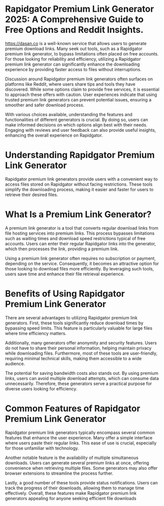 # Rapidgator Premium Link Generator 2025: A Comprehensive Guide to Free Options and Reddit Insights.
https://dasan.co is a well-known service that allows users to generate premium download links. Many seek out tools, such as a Rapidgator premium link generator, to bypass limitations often placed on free accounts. For those looking for reliability and efficiency, utilizing a Rapidgator premium link generator can significantly enhance the downloading experience by providing faster access to files without interruptions.

Discussion around Rapidgator premium link generators often surfaces on platforms like Reddit, where users share tips and tools they have discovered. While some options claim to provide free services, it is essential to approach these offers with caution. User experiences indicate that using trusted premium link generators can prevent potential issues, ensuring a smoother and safer download process.

With various choices available, understanding the features and functionalities of different generators is crucial. By doing so, users can make informed decisions on which options align best with their needs. Engaging with reviews and user feedback can also provide useful insights, enhancing the overall experience on Rapidgator.

# Understanding Rapidgator Premium Link Generator
Rapidgator premium link generators provide users with a convenient way to access files stored on Rapidgator without facing restrictions. These tools simplify the downloading process, making it easier and faster for users to retrieve their desired files.

# What Is a Premium Link Generator?
A premium link generator is a tool that converts regular download links from file hosting services into premium links. This process bypasses limitations such as waiting times and download speed restrictions typical of free accounts. Users can enter their regular Rapidgator links into the generator, which then processes the link, providing a premium link.

Using a premium link generator often requires no subscription or payment, depending on the service. Consequently, it becomes an attractive option for those looking to download files more efficiently. By leveraging such tools, users save time and enhance their file retrieval experience.

# Benefits of Using Rapidgator Premium Link Generator
There are several advantages to utilizing Rapidgator premium link generators. First, these tools significantly reduce download times by bypassing speed limits. This feature is particularly valuable for large files where time efficiency matters.

Additionally, many generators offer anonymity and security features. Users do not have to share their personal information, helping maintain privacy while downloading files. Furthermore, most of these tools are user-friendly, requiring minimal technical skills, making them accessible to a wide audience.

The potential for saving bandwidth costs also stands out. By using premium links, users can avoid multiple download attempts, which can consume data unnecessarily. Therefore, these generators serve a practical purpose for diverse users looking for efficiency.

# Common Features of Rapidgator Premium Link Generator
Rapidgator premium link generators typically encompass several common features that enhance the user experience. Many offer a simple interface where users paste their regular links. This ease of use is crucial, especially for those unfamiliar with technology.

Another notable feature is the availability of multiple simultaneous downloads. Users can generate several premium links at once, offering convenience when retrieving multiple files. Some generators may also offer browser extensions to streamline the process further.

Lastly, a good number of these tools provide status notifications. Users can track the progress of their downloads, allowing them to manage time effectively. Overall, these features make Rapidgator premium link generators appealing for anyone seeking efficient file downloads
